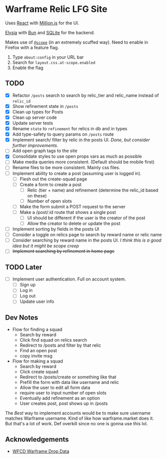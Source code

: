 # Warframe Relic LFG Site

Uses [React](https://react.dev/) with [Million.js](https://million.dev/) for the UI.

[Elysia](https://elysiajs.com) with [Bun](https://bun.sh) and [SQLite](https://bun.sh/docs/api/sqlite) for the backend.

Makes use of [`@scope`](https://developer.mozilla.org/en-US/docs/Web/CSS/@scope) (in an extremely scuffed way). Need to enable in Firefox with a feature flag.

1. Type `about:config` in your URL bar
2. Search for `layout.css.at-scope.enabled`
3. Enable the flag

## TODO

- [x] Refactor `/posts` search to search by relic_tier and relic_name instead of `relic_id`
- [x] Show refinement state in `/posts`
- [x] Clean up types for Posts
- [x] Clean up server code
- [x] Update server tests
- [x] Rename `state` to `refinement` for relics in db and in types
- [x] Add type-safety to query params on `/posts` route
- [x] Implement search/ filter by relic in the posts UI. *Done, but consider further improvements.*
- [ ] Add open graph tags to the site
- [x] Consolidate styles to use open props vars as much as possible
- [ ] Make media queries more consistent. (Default should be mobile first)
- [ ] Rename files to be more consistent. Mainly css files.
- [ ] Implement ability to create a post (assuming user is logged in).
  - [ ] Flesh out the create-squad page
  - [ ] Create a form to create a post
    - [ ] Relic (tier + name) and refinement (determine the relic_id based on these)
    - [ ] Number of open slots
  - [ ] Make the form submit a POST request to the server
  - [ ] Make a /post/:id route that shows a single post
    - [ ] UI should be different if the user is the creator of the post
    - [ ] Allow the creator to delete or update the post
- [ ] Implement sorting by fields in the posts UI
- [ ] Consider a toggle on relics page to search by reward name or relic name
- [ ] Consider searching by reward name in the posts UI. *I think this is a good idea but it might be scope creep*
- [ ] ~~Implement searching by refinement in home page~~

## TODO Later

- [ ] Implement user authentication. Full on account system.
  - [ ] Sign up
  - [ ] Log in
  - [ ] Log out
  - [ ] Update user info

## Dev Notes

- Flow for finding a squad
  - Search by reward
  - Click find squad on relics search
  - Redirect to /posts and filter by that relic
  - Find an open post
  - copy invite msg
- Flow for making a squad
  - Search by reward
  - Click create squad
  - Redirect to /posts/create or something like that
  - Prefill the form with data like username and relic
  - Allow the user to edit all form data
  - require user to input number of open slots
  - Eventually add refinement as an option
  - User creates post, post shows up in /posts

The *Best* way to implement accounts would be to make sure username matches Warframe username. 
Kind of like how warframe.market does it.
But that's a lot of work. Def overkill since no one is gonna use this lol.

## Acknowledgements

- [WFCD Warframe Drop Data](https://github.com/WFCD/warframe-drop-data#api-endpoints)
